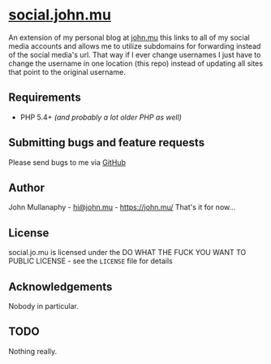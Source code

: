 [social.john.mu](https://social.john.mu/)
================================================================================

An extension of my personal blog at [john.mu](john.mu) this links to all of my
social media accounts and allows me to utilize subdomains for forwarding instead
of the social media's url. That way if I ever change usernames I just have to
change the username in one location (this repo) instead of updating all sites
that point to the original username.

Requirements
------------

- PHP 5.4+ *(and probably a lot older PHP as well)*

Submitting bugs and feature requests
------------------------------------

Please send bugs to me via
[GitHub](https://github.com/mullanaphy/social.jo.mu/issues)

Author
------

John Mullanaphy - <hi@john.mu> - <https://john.mu/>
That's it for now...

License
-------

social.jo.mu is licensed under the DO WHAT THE FUCK YOU WANT TO PUBLIC LICENSE -
see the `LICENSE` file for details

Acknowledgements
----------------

Nobody in particular.

TODO
----

Nothing really.
